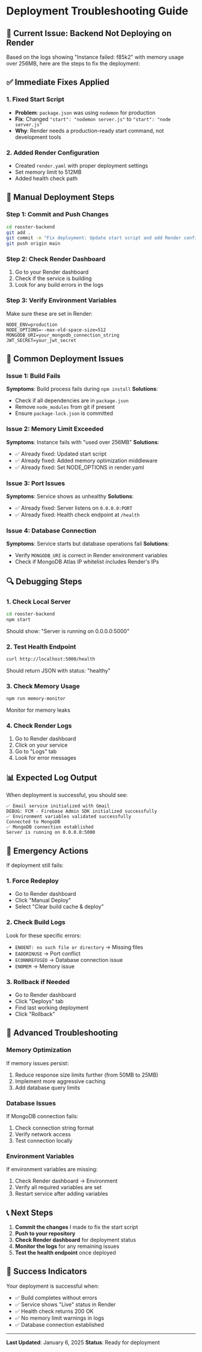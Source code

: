 # Deployment Troubleshooting Guide

## 🚨 Current Issue: Backend Not Deploying on Render

Based on the logs showing "Instance failed: f85k2" with memory usage over 256MB, here are the steps to fix the deployment:

## ✅ Immediate Fixes Applied

### 1. **Fixed Start Script**
- **Problem**: `package.json` was using `nodemon` for production
- **Fix**: Changed `"start": "nodemon server.js"` to `"start": "node server.js"`
- **Why**: Render needs a production-ready start command, not development tools

### 2. **Added Render Configuration**
- Created `render.yaml` with proper deployment settings
- Set memory limit to 512MB
- Added health check path

## 🔧 Manual Deployment Steps

### Step 1: Commit and Push Changes
```bash
cd rooster-backend
git add .
git commit -m "Fix deployment: Update start script and add Render config"
git push origin main
```

### Step 2: Check Render Dashboard
1. Go to your Render dashboard
2. Check if the service is building
3. Look for any build errors in the logs

### Step 3: Verify Environment Variables
Make sure these are set in Render:
```
NODE_ENV=production
NODE_OPTIONS=--max-old-space-size=512
MONGODB_URI=your_mongodb_connection_string
JWT_SECRET=your_jwt_secret
```

## 🚨 Common Deployment Issues

### Issue 1: Build Fails
**Symptoms**: Build process fails during `npm install`
**Solutions**:
- Check if all dependencies are in `package.json`
- Remove `node_modules` from git if present
- Ensure `package-lock.json` is committed

### Issue 2: Memory Limit Exceeded
**Symptoms**: Instance fails with "used over 256MB"
**Solutions**:
- ✅ Already fixed: Updated start script
- ✅ Already fixed: Added memory optimization middleware
- ✅ Already fixed: Set NODE_OPTIONS in render.yaml

### Issue 3: Port Issues
**Symptoms**: Service shows as unhealthy
**Solutions**:
- ✅ Already fixed: Server listens on `0.0.0.0:PORT`
- ✅ Already fixed: Health check endpoint at `/health`

### Issue 4: Database Connection
**Symptoms**: Service starts but database operations fail
**Solutions**:
- Verify `MONGODB_URI` is correct in Render environment variables
- Check if MongoDB Atlas IP whitelist includes Render's IPs

## 🔍 Debugging Steps

### 1. Check Local Server
```bash
cd rooster-backend
npm start
```
Should show: "Server is running on 0.0.0.0:5000"

### 2. Test Health Endpoint
```bash
curl http://localhost:5000/health
```
Should return JSON with status: "healthy"

### 3. Check Memory Usage
```bash
npm run memory-monitor
```
Monitor for memory leaks

### 4. Check Render Logs
1. Go to Render dashboard
2. Click on your service
3. Go to "Logs" tab
4. Look for error messages

## 📊 Expected Log Output

When deployment is successful, you should see:
```
✅ Email service initialized with Gmail
DEBUG: FCM - Firebase Admin SDK initialized successfully
✅ Environment variables validated successfully
Connected to MongoDB
✅ MongoDB connection established
Server is running on 0.0.0.0:5000
```

## 🚨 Emergency Actions

If deployment still fails:

### 1. Force Redeploy
- Go to Render dashboard
- Click "Manual Deploy"
- Select "Clear build cache & deploy"

### 2. Check Build Logs
Look for these specific errors:
- `ENOENT: no such file or directory` → Missing files
- `EADDRINUSE` → Port conflict
- `ECONNREFUSED` → Database connection issue
- `ENOMEM` → Memory issue

### 3. Rollback if Needed
- Go to Render dashboard
- Click "Deploys" tab
- Find last working deployment
- Click "Rollback"

## 🔧 Advanced Troubleshooting

### Memory Optimization
If memory issues persist:
1. Reduce response size limits further (from 50MB to 25MB)
2. Implement more aggressive caching
3. Add database query limits

### Database Issues
If MongoDB connection fails:
1. Check connection string format
2. Verify network access
3. Test connection locally

### Environment Variables
If environment variables are missing:
1. Check Render dashboard → Environment
2. Verify all required variables are set
3. Restart service after adding variables

## 📞 Next Steps

1. **Commit the changes** I made to fix the start script
2. **Push to your repository**
3. **Check Render dashboard** for deployment status
4. **Monitor the logs** for any remaining issues
5. **Test the health endpoint** once deployed

## 🎯 Success Indicators

Your deployment is successful when:
- ✅ Build completes without errors
- ✅ Service shows "Live" status in Render
- ✅ Health check returns 200 OK
- ✅ No memory limit warnings in logs
- ✅ Database connection established

---

**Last Updated**: January 6, 2025
**Status**: Ready for deployment 